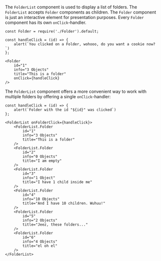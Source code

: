 The `FolderList` component is used to display a list of folders. The `FolderList` accepts `Folder` components as 
children. The `Folder` component is just an interactive element for presentation purposes. Every `Folder` component has 
its own `onClick`-handler.

```
const Folder = require('./Folder').default;

const handleClick = (id) => {
    alert(`You clicked on a Folder, wohooo, do you want a cookie now?`)
};

<Folder
    id="1"
    info="3 Objects"
    title="This is a folder"
    onClick={handleClick}
/>
```

The `FolderList` component offers a more convenient way to work with multiple folders by offering 
a single `onClick`-handler:

```
const handleClick = (id) => {
    alert(`Folder with the id "${id}" was clicked`)
};

<FolderList onFolderClick={handleClick}>
    <FolderList.Folder
        id="1"
        info="3 Objects"
        title="This is a folder"
    />
    <FolderList.Folder
        id="2"
        info="0 Objects"
        title="I am empty"
    />
    <FolderList.Folder
        id="3"
        info="1 Object"
        title="I have 1 child inside me"
    />
    <FolderList.Folder
        id="4"
        info="10 Objects"
        title="And I have 10 children. Wuhuu!"
    />
    <FolderList.Folder
        id="5"
        info="2 Objects"
        title="Jeez, these folders..."
    />
    <FolderList.Folder
        id="6"
        info="4 Objects"
        title="el oh el"
    />
</FolderList>
```
